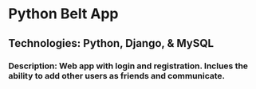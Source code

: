 # Python Belt App

## Technologies: Python, Django, & MySQL

### Description: Web app with login and registration. Inclues the ability to add other users as friends and communicate.

